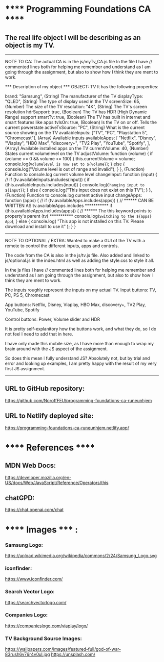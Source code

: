 # **** Programming Foundations CA ****

## The real life object I will be describing as an object is my TV.

---

NOTE TO CA:
The actual CA is in the js/myTv_CA.js file
In the file I have // commented lines both for helping me
remember and understand as I am going through the assignment,
but also to show how I think they are ment to work.

*** Description of my object ***
OBJECT: TV
It has the following properties:

  brand: "Samsung", (String) The manufacturer of the TV
  displayType: "QLED", (String) The type of display used in the TV
  screenSize: 65, (Number) The size of the TV
  resolution: "4K", (String) The TV's screen resolution
  hdrSupport: true, (Boolean) The TV has HDR (High Dynamic Range) support
  smartTv: true, (Boolean) The TV has built in internet and smart features like apps
  tvIsOn: true, (Boolean) Is the TV on or off. Tells the current powerstate
  activeTvSource: "PC", (String) What is the current source showing on the TV
  availableInputs: ["TV", "PC", "Playstation 5", "Chromecast"], (Array) Available inputs
  availableApps: [
    "Netflix",
    "Disney",
    "Viaplay",
    "HBO Max",
    "discovery+",
    "TV2 Play",
    "YouTube",
    "Spotify",
  ], (Array) Available installed apps on the TV
  currentVolume: 40, (Number) States current volumelevel on the TV
  adjustVolume: function (volume) {
    if (volume >= 0 && volume <= 100) {
      this.currentVolume = volume;
      console.log(`Volumelevel is now set to ${volume}`);
    } else {
      console.log("Volume level is out of range and invalid");
    }
  }, (Function) Function to console.log current volume level
  changeInput: function (input) {
    // if (tv.availableInputs.includes(input)) {
    if (this.availableInputs.includes(input)) {
      console.log(`Changing input to ${input}`);
    } else {
      console.log("This input does not exist on this TV");
    }
  },  (Function) Function to console.log current active input
  changeApps: function (apps) {
    // if (tv.availableApps.includes(apps)) { // ****** CAN BE WRITTEN AS tv.availableApps.includes ***********
    if (this.availableApps.includes(apps)) { // ****** The this keyword points to property's parent (tv)  ***********
      console.log(`Switching to the ${apps} App`);
    } else {
      console.log(
        "This app is not installed on this TV. Please download and install to use it"
      );
    }
  } 


---

NOTE TO OPTIONAL / EXTRA:
Wanted to make a GUI of the TV with a remote to control
the different inputs, apps and controls.

The code from the CA is also in the js/tv.js file.
Also added and linked to js/optional.js in the index.html
as well as adding the style.css to style it all.

In the js files I have // commented lines both for helping me
remember and understand as I am going through the assignment,
but also to show how I think they are ment to work.

The inputs roughly represent the inputs on my actual TV.
Input buttons:
TV, PC, PS 5, Chromecast

App buttons:
Netflix, Disney, Viaplay, HBO Max, discovery+, TV2 Play, YouTube, Spotify

Control buttons:
Power, Volume slider and HDR

It is pretty self-explanitory how the buttons work, and what they do,
so I do not feel I need to add that in here.

I have only made this mobile size, as I have more than enough
to wrap my brain around with the JS aspect of the assignment.

So does this mean I fully understand JS?
Absolutely not, but by trial and error and looking up examples,
I am pretty happy with the result of my very first JS assignment.

---

## URL to GitHub repository:

https://github.com/NoroffFEU/programming-foundations-ca-runeunhjem

## URL to Netlify deployed site:

https://programming-foundations-ca-runeunhjem.netlify.app/

# **** References ****

## MDN Web Docs:

https://developer.mozilla.org/en-US/docs/Web/JavaScript/Reference/Operators/this

## chatGPD:

https://chat.openai.com/chat

# **** Images *** :

### Samsung Logo:

https://upload.wikimedia.org/wikipedia/commons/2/24/Samsung_Logo.svg

### iconfinder:

https://www.iconfinder.com/

### Search Vector Logo:

https://searchvectorlogo.com/

### Companies Logo:

https://companieslogo.com/viaplay/logo/

### TV Background Source Images:

https://wallpapers.com/images/featured-full/god-of-war-83rush6v76r4v0ul.jpg
https://unsplash.com/
